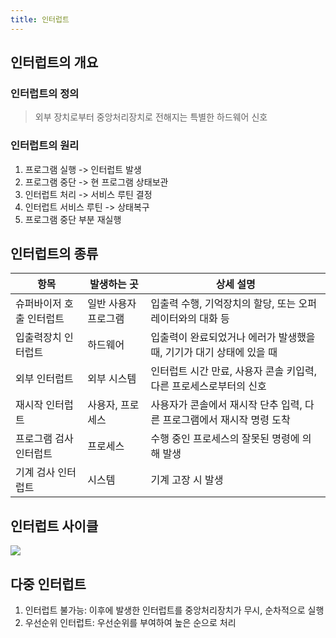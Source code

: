 ```yaml
---
title: 인터럽트
---
```


## 인터럽트의 개요
### 인터럽트의 정의
> 외부 장치로부터 중앙처리장치로 전해지는 특별한 하드웨어 신호

### 인터럽트의 원리
1. 프로그램 실행 -> 인터럽트 발생
1. 프로그램 중단 -> 현 프로그램 상태보관
1. 인터럽트 처리 -> 서비스 루틴 결정
1. 인터럽트 서비스 루틴 -> 상태복구
1. 프로그램 중단 부분 재실행

## 인터럽트의 종류

|항목|발생하는 곳|상세 설명|
|---|--------|-------|
|슈퍼바이저 호출 인터럽트|일반 사용자 프로그램|입출력 수행, 기억장치의 할당, 또는 오퍼레이터와의 대화 등 |
|입출력장치 인터럽트|하드웨어|입출력이 완료되었거나 에러가 발생했을 때, 기기가 대기 상태에 있을 때 |
|외부 인터럽트|외부 시스템|인터럽트 시간 만료, 사용자 콘솔 키입력, 다른 프로세스로부터의 신호 |
|재시작 인터럽트|사용자, 프로세스|사용자가 콘솔에서 재시작 단추 입력, 다른 프로그램에서 재시작 명령 도착 |
|프로그램 검사 인터럽트|프로세스|수행 중인 프로세스의 잘못된 명령에 의해 발생 |
|기계 검사 인터럽트|시스템|기계 고장 시 발생 |

## 인터럽트 사이클
![](http://cfile21.uf.tistory.com/image/230B3B3F52C9329109D49F)

## 다중 인터럽트
1. 인터럽트 불가능: 이후에 발생한 인터럽트를 중앙처리장치가 무시, 순차적으로 실행
1. 우선순위 인터럽트: 우선순위를 부여하여 높은 순으로 처리
